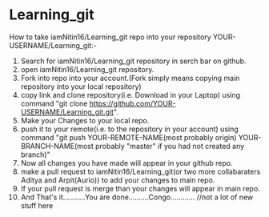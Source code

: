 # Learning_git
How to take iamNitin16/Learning_git repo into your repository YOUR-USERNAME/Learning_git:-

1. Search for iamNitin16/Learning_git repository in serch bar on github.
2. open iamNitin16/Learning_git repository.
3. Fork into repo into your account.(Fork simply means copying main repository into your local repository)
4. copy link and clone repository(i.e. Download in your Laptop) using command  "git clone https://github.com/YOUR-USERNAME/Learning_git.git".
5. Make your Changes to your local repo.
6. push it to your remote(i.e. to the repository in your account) using command "git push YOUR-REMOTE-NAME(most probably origin) YOUR-BRANCH-NAME(most probably "master" if you had not created any branch)"
7. Now all changes you have made will appear in your github repo.
8. make a pull request to iamNitin16/Learning_git(or two more collabaraters Aditya and Arpit(Aurio)) to add your changes to main repo.
9. If your pull request is merge than your changes will appear in main repo.
10. And That's it...........You are done..........Congo............
//not a lot of new stuff here
